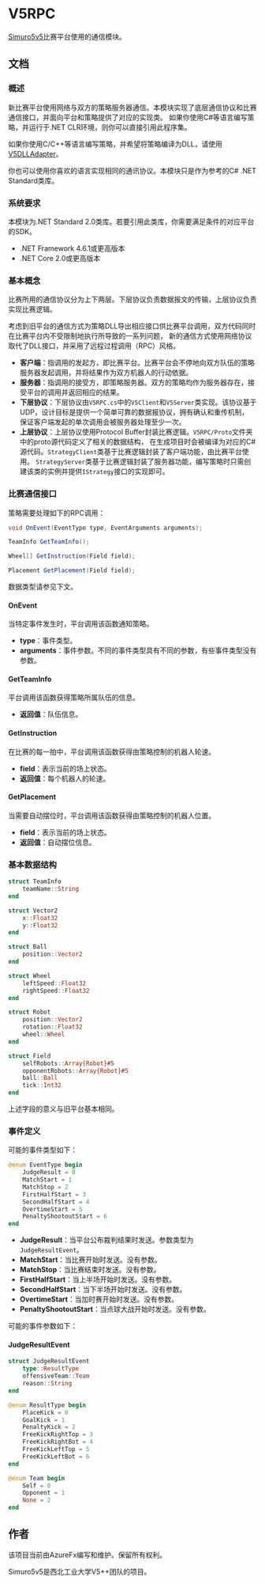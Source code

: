 # V5RPC
[Simuro5v5](https://github.com/npuv5pp/Simuro5v5)比赛平台使用的通信模块。

## 文档

### 概述
新比赛平台使用网络与双方的策略服务器通信。本模块实现了底层通信协议和比赛通信接口，并面向平台和策略提供了对应的实现类。
如果你使用C#等语言编写策略，并运行于.NET CLR环境，则你可以直接引用此程序集。

如果你使用C/C++等语言编写策略，并希望将策略编译为DLL，请使用[V5DLLAdapter](https://github.com/npuv5pp/V5DLLAdapter)。

你也可以使用你喜欢的语言实现相同的通讯协议。本模块只是作为参考的C# .NET Standard类库。

### 系统要求
本模块为.NET Standard 2.0类库。若要引用此类库，你需要满足条件的对应平台的SDK。
- .NET Framework 4.6.1或更高版本
- .NET Core 2.0或更高版本

### 基本概念
比赛所用的通信协议分为上下两层。下层协议负责数据报文的传输，上层协议负责实现比赛逻辑。

考虑到旧平台的通信方式为策略DLL导出相应接口供比赛平台调用，双方代码同时在比赛平台内不受限制地执行所导致的一系列问题，
新的通信方式使用网络协议取代了DLL接口，并采用了远程过程调用（RPC）风格。
- **客户端**：指调用的发起方，即比赛平台。比赛平台会不停地向双方队伍的策略服务器发起调用，并将结果作为双方机器人的行动依据。
- **服务器**：指调用的接受方，即策略服务器。双方的策略均作为服务器存在，接受平台的调用并返回相应的结果。
- **下层协议**：下层协议由`V5RPC.cs`中的`V5Client`和`V5Server`类实现。该协议基于UDP，设计目标是提供一个简单可靠的数据报协议，拥有确认和重传机制，
保证客户端发起的单次调用会被服务器处理至少一次。
- **上层协议**：上层协议使用Protocol Buffer封装比赛逻辑。`V5RPC/Proto`文件夹中的proto源代码定义了相关的数据结构，
在生成项目时会被编译为对应的C#源代码。`StrategyClient`类基于比赛逻辑封装了客户端功能，由比赛平台使用。
`StrategyServer`类基于比赛逻辑封装了服务器功能，编写策略时只需创建该类的实例并提供`IStrategy`接口的实现即可。

### 比赛通信接口
策略需要处理如下的RPC调用：

```csharp
void OnEvent(EventType type, EventArguments arguments);

TeamInfo GetTeamInfo();

Wheel[] GetInstruction(Field field);

Placement GetPlacement(Field field);
```

数据类型请参见下文。

#### OnEvent
当特定事件发生时，平台调用该函数通知策略。
- **type**：事件类型。
- **arguments**：事件参数。不同的事件类型具有不同的参数，有些事件类型没有参数。

#### GetTeamInfo
平台调用该函数获得策略所属队伍的信息。
- **返回值**：队伍信息。

#### GetInstruction
在比赛的每一拍中，平台调用该函数获得由策略控制的机器人轮速。
- **field**：表示当前的场上状态。
- **返回值**：每个机器人的轮速。

#### GetPlacement
当需要自动摆位时，平台调用该函数获得由策略控制的机器人位置。
- **field**：表示当前的场上状态。
- **返回值**：自动摆位信息。

### 基本数据结构

```julia
struct TeamInfo
    teamName::String
end

struct Vector2
    x::Float32
    y::Float32
end

struct Ball
    position::Vector2
end

struct Wheel
    leftSpeed::Float32
    rightSpeed::Float32
end

struct Robot
    position::Vector2
    rotation::Float32
    wheel::Wheel
end

struct Field
    selfRobots::Array{Robot}#5
    opponentRobots::Array{Robot}#5
    ball::Ball
    tick::Int32
end
```

上述字段的意义与旧平台基本相同。

### 事件定义
可能的事件类型如下：

```julia
@enum EventType begin
    JudgeResult = 0
    MatchStart = 1
    MatchStop = 2
	FirstHalfStart = 3
	SecondHalfStart = 4
	OvertimeStart = 5
	PenaltyShootoutStart = 6
end
```

- **JudgeResult**：当平台公布裁判结果时发送。参数类型为`JudgeResultEvent`。
- **MatchStart**：当比赛开始时发送。没有参数。
- **MatchStop**：当比赛结束时发送。没有参数。
- **FirstHalfStart**：当上半场开始时发送。没有参数。
- **SecondHalfStart**：当下半场开始时发送。没有参数。
- **OvertimeStart**：当加时赛开始时发送。没有参数。
- **PenaltyShootoutStart**：当点球大战开始时发送。没有参数。

可能的事件参数如下：

#### JudgeResultEvent
```julia
struct JudgeResultEvent
    type::ResultType
    offensiveTeam::Team
    reason::String
end

@enum ResultType begin
    PlaceKick = 0
    GoalKick = 1
    PenaltyKick = 2
    FreeKickRightTop = 3
    FreeKickRightBot = 4
    FreeKickLeftTop = 5
    FreeKickLeftBot = 6
end

@enum Team begin
    Self = 0
    Opponent = 1
    None = 2
end
```

## 作者

该项目当前由AzureFx编写和维护。保留所有权利。

Simuro5v5是西北工业大学V5++团队的项目。
